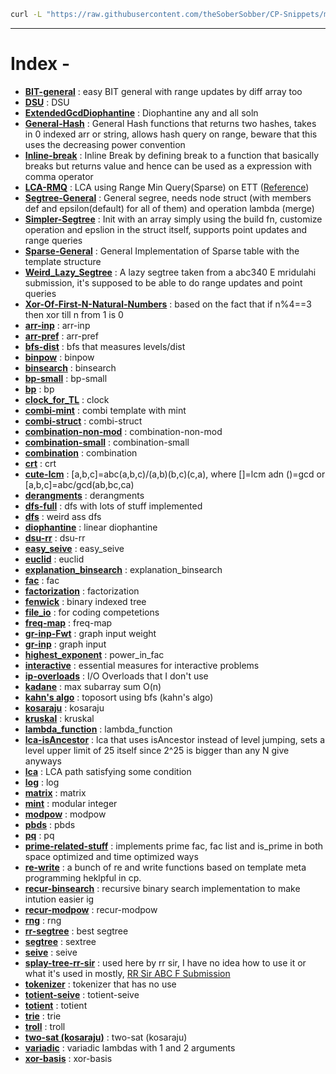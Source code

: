 ```bash
curl -L "https://raw.githubusercontent.com/theSoberSobber/CP-Snippets/main/snippets.json" > snippets.json
```
---
# Index - 


- **[BIT-general](https://github.com/theSoberSobber/CP-Snippets/blob/main/snippets.json#L2)** : easy BIT general with range updates by diff array too 
- **[DSU](https://github.com/theSoberSobber/CP-Snippets/blob/main/snippets.json#L74)** : DSU 
- **[ExtendedGcdDiophantine](https://github.com/theSoberSobber/CP-Snippets/blob/main/snippets.json#L109)** : Diophantine any and all soln 
- **[General-Hash](https://github.com/theSoberSobber/CP-Snippets/blob/main/snippets.json#L231)** : General Hash functions that returns two hashes, takes in 0 indexed arr or string, allows hash query on range, beware that this uses the decreasing power convention 
- **[Inline-break](https://github.com/theSoberSobber/CP-Snippets/blob/main/snippets.json#L306)** : Inline Break by defining break to a function that basically breaks but returns value and hence can be used as a expression with comma operator 
- **[LCA-RMQ](https://github.com/theSoberSobber/CP-Snippets/blob/main/snippets.json#L326)** : LCA using Range Min Query(Sparse) on ETT ([Reference](https://codeforces.com/contest/1975/submission/262585070)) 
- **[Segtree-General](https://github.com/theSoberSobber/CP-Snippets/blob/main/snippets.json#L392)** : General segree, needs node struct (with members def and epsilon(default) for all of them) and operation lambda (merge) 
- **[Simpler-Segtree](https://github.com/theSoberSobber/CP-Snippets/blob/main/snippets.json#L469)** : Init with an array simply using the build fn, customize operation and epslion in the struct itself, supports point updates and range queries 
- **[Sparse-General](https://github.com/theSoberSobber/CP-Snippets/blob/main/snippets.json#L523)** : General Implementation of Sparse table with the template<class T> structure 
- **[Weird_Lazy_Segtree](https://github.com/theSoberSobber/CP-Snippets/blob/main/snippets.json#L574)** : A lazy segtree taken from a abc340 E mridulahi submission, it's supposed to be able to do range updates and point queries 
- **[Xor-Of-First-N-Natural-Numbers](https://github.com/theSoberSobber/CP-Snippets/blob/main/snippets.json#L723)** : based on the fact that if n%4==3 then xor till n from 1 is 0 
- **[arr-inp](https://github.com/theSoberSobber/CP-Snippets/blob/main/snippets.json#L746)** : arr-inp 
- **[arr-pref](https://github.com/theSoberSobber/CP-Snippets/blob/main/snippets.json#L754)** : arr-pref 
- **[bfs-dist](https://github.com/theSoberSobber/CP-Snippets/blob/main/snippets.json#L762)** : bfs that measures levels/dist 
- **[binpow](https://github.com/theSoberSobber/CP-Snippets/blob/main/snippets.json#L781)** : binpow 
- **[binsearch](https://github.com/theSoberSobber/CP-Snippets/blob/main/snippets.json#L796)** : binsearch 
- **[bp-small](https://github.com/theSoberSobber/CP-Snippets/blob/main/snippets.json#L817)** : bp-small 
- **[bp](https://github.com/theSoberSobber/CP-Snippets/blob/main/snippets.json#L862)** : bp 
- **[clock_for_TL](https://github.com/theSoberSobber/CP-Snippets/blob/main/snippets.json#L940)** : clock 
- **[combi-mint](https://github.com/theSoberSobber/CP-Snippets/blob/main/snippets.json#L952)** : combi template with mint 
- **[combi-struct](https://github.com/theSoberSobber/CP-Snippets/blob/main/snippets.json#L1028)** : combi-struct 
- **[combination-non-mod](https://github.com/theSoberSobber/CP-Snippets/blob/main/snippets.json#L1079)** : combination-non-mod 
- **[combination-small](https://github.com/theSoberSobber/CP-Snippets/blob/main/snippets.json#L1096)** : combination-small 
- **[combination](https://github.com/theSoberSobber/CP-Snippets/blob/main/snippets.json#L1112)** : combination 
- **[crt](https://github.com/theSoberSobber/CP-Snippets/blob/main/snippets.json#L1125)** : crt 
- **[cute-lcm](https://github.com/theSoberSobber/CP-Snippets/blob/main/snippets.json#L1149)** : [a,b,c]=abc(a,b,c)/(a,b)(b,c)(c,a), where []=lcm adn ()=gcd or [a,b,c]=abc/gcd(ab,bc,ca) 
- **[derangments](https://github.com/theSoberSobber/CP-Snippets/blob/main/snippets.json#L1159)** : derangments 
- **[dfs-full](https://github.com/theSoberSobber/CP-Snippets/blob/main/snippets.json#L1172)** : dfs with lots of stuff implemented 
- **[dfs](https://github.com/theSoberSobber/CP-Snippets/blob/main/snippets.json#L1202)** : weird ass dfs 
- **[diophantine](https://github.com/theSoberSobber/CP-Snippets/blob/main/snippets.json#L1222)** : linear diophantine 
- **[dsu-rr](https://github.com/theSoberSobber/CP-Snippets/blob/main/snippets.json#L1298)** : dsu-rr 
- **[easy_seive](https://github.com/theSoberSobber/CP-Snippets/blob/main/snippets.json#L1337)** : easy_seive 
- **[euclid](https://github.com/theSoberSobber/CP-Snippets/blob/main/snippets.json#L1356)** : euclid 
- **[explanation_binsearch](https://github.com/theSoberSobber/CP-Snippets/blob/main/snippets.json#L1381)** : explanation_binsearch 
- **[fac](https://github.com/theSoberSobber/CP-Snippets/blob/main/snippets.json#L1416)** : fac 
- **[factorization](https://github.com/theSoberSobber/CP-Snippets/blob/main/snippets.json#L1430)** : factorization 
- **[fenwick](https://github.com/theSoberSobber/CP-Snippets/blob/main/snippets.json#L1460)** : binary indexed tree 
- **[file_io](https://github.com/theSoberSobber/CP-Snippets/blob/main/snippets.json#L1500)** : for coding competetions 
- **[freq-map](https://github.com/theSoberSobber/CP-Snippets/blob/main/snippets.json#L1510)** : freq-map 
- **[gr-inp-Fwt](https://github.com/theSoberSobber/CP-Snippets/blob/main/snippets.json#L1521)** : graph input weight 
- **[gr-inp](https://github.com/theSoberSobber/CP-Snippets/blob/main/snippets.json#L1534)** : graph input 
- **[highest_exponent](https://github.com/theSoberSobber/CP-Snippets/blob/main/snippets.json#L1547)** : power_in_fac 
- **[interactive](https://github.com/theSoberSobber/CP-Snippets/blob/main/snippets.json#L1562)** : essential measures for interactive problems 
- **[ip-overloads](https://github.com/theSoberSobber/CP-Snippets/blob/main/snippets.json#L1587)** : I/O Overloads that I don't use 
- **[kadane](https://github.com/theSoberSobber/CP-Snippets/blob/main/snippets.json#L1604)** : max subarray sum O(n) 
- **[kahn's algo](https://github.com/theSoberSobber/CP-Snippets/blob/main/snippets.json#L1620)** : toposort using bfs (kahn's algo) 
- **[kosaraju](https://github.com/theSoberSobber/CP-Snippets/blob/main/snippets.json#L1642)** : kosaraju 
- **[kruskal](https://github.com/theSoberSobber/CP-Snippets/blob/main/snippets.json#L1722)** : kruskal 
- **[lambda_function](https://github.com/theSoberSobber/CP-Snippets/blob/main/snippets.json#L1743)** : lambda_function 
- **[lca-isAncestor](https://github.com/theSoberSobber/CP-Snippets/blob/main/snippets.json#L1752)** : lca that uses isAncestor instead of level jumping, sets a level upper limit of 25 itself since 2^25 is bigger than any N give anyways 
- **[lca](https://github.com/theSoberSobber/CP-Snippets/blob/main/snippets.json#L1803)** : LCA path satisfying some condition 
- **[log](https://github.com/theSoberSobber/CP-Snippets/blob/main/snippets.json#L1864)** : log 
- **[matrix](https://github.com/theSoberSobber/CP-Snippets/blob/main/snippets.json#L1895)** : matrix 
- **[mint](https://github.com/theSoberSobber/CP-Snippets/blob/main/snippets.json#L1946)** : modular integer 
- **[modpow](https://github.com/theSoberSobber/CP-Snippets/blob/main/snippets.json#L2005)** : modpow 
- **[pbds](https://github.com/theSoberSobber/CP-Snippets/blob/main/snippets.json#L2021)** : pbds 
- **[pq](https://github.com/theSoberSobber/CP-Snippets/blob/main/snippets.json#L2036)** : pq 
- **[prime-related-stuff](https://github.com/theSoberSobber/CP-Snippets/blob/main/snippets.json#L2044)** : implements prime fac, fac list and is_prime in both space optimized and time optimized ways 
- **[re-write](https://github.com/theSoberSobber/CP-Snippets/blob/main/snippets.json#L2235)** : a bunch of re and write functions based on template meta programming heklpful in cp. 
- **[recur-binsearch](https://github.com/theSoberSobber/CP-Snippets/blob/main/snippets.json#L2257)** : recursive binary search implementation to make intution easier ig 
- **[recur-modpow](https://github.com/theSoberSobber/CP-Snippets/blob/main/snippets.json#L2274)** : recur-modpow 
- **[rng](https://github.com/theSoberSobber/CP-Snippets/blob/main/snippets.json#L2290)** : rng 
- **[rr-segtree](https://github.com/theSoberSobber/CP-Snippets/blob/main/snippets.json#L2299)** : best segtree 
- **[segtree](https://github.com/theSoberSobber/CP-Snippets/blob/main/snippets.json#L2443)** : sextree 
- **[seive](https://github.com/theSoberSobber/CP-Snippets/blob/main/snippets.json#L2557)** : seive 
- **[splay-tree-rr-sir](https://github.com/theSoberSobber/CP-Snippets/blob/main/snippets.json#L2575)** : used here by rr sir, I have no idea how to use it or what it's used in mostly, [RR Sir ABC F Submission](https://atcoder.jp/contests/abc350/submissions/52600529) 
- **[tokenizer](https://github.com/theSoberSobber/CP-Snippets/blob/main/snippets.json#L2770)** : tokenizer that has no use 
- **[totient-seive](https://github.com/theSoberSobber/CP-Snippets/blob/main/snippets.json#L2777)** : totient-seive 
- **[totient](https://github.com/theSoberSobber/CP-Snippets/blob/main/snippets.json#L2791)** : totient 
- **[trie](https://github.com/theSoberSobber/CP-Snippets/blob/main/snippets.json#L2811)** : trie 
- **[troll](https://github.com/theSoberSobber/CP-Snippets/blob/main/snippets.json#L2847)** : troll 
- **[two-sat (kosaraju)](https://github.com/theSoberSobber/CP-Snippets/blob/main/snippets.json#L2857)** : two-sat (kosaraju) 
- **[variadic](https://github.com/theSoberSobber/CP-Snippets/blob/main/snippets.json#L2994)** : variadic lambdas with 1 and 2 arguments 
- **[xor-basis](https://github.com/theSoberSobber/CP-Snippets/blob/main/snippets.json#L3003)** : xor-basis 